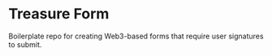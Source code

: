 # Treasure Form

Boilerplate repo for creating Web3-based forms that require user signatures to submit.
